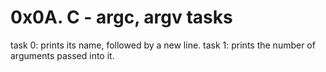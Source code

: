 # 0x0A. C - argc, argv tasks

task 0: prints its name, followed by a new line.
task 1: prints the number of arguments passed into it.
